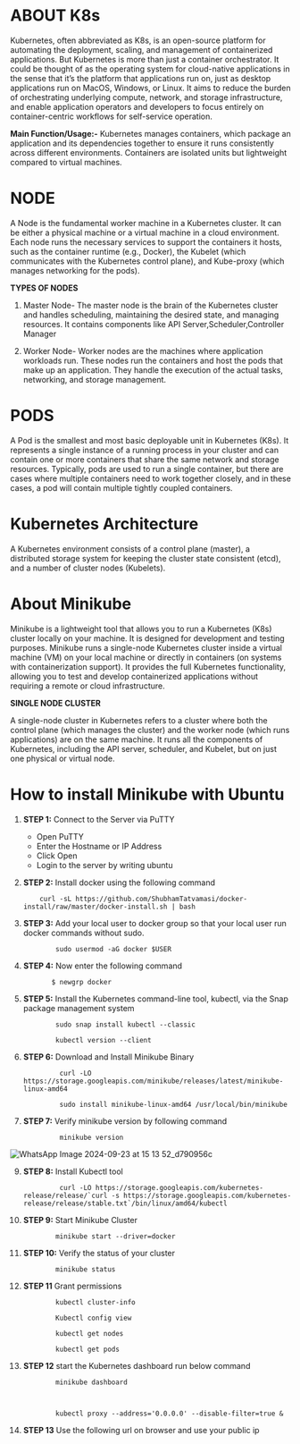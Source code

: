 # ABOUT K8s
Kubernetes, often abbreviated as K8s, is an open-source platform for automating the deployment, scaling, and management of containerized applications. But Kubernetes is more than just a container orchestrator. It could be thought of as the operating system for cloud-native applications in the sense that it’s the platform that applications run on, just as desktop applications run on MacOS, Windows, or Linux. It aims to reduce the burden of orchestrating underlying compute, network, and storage infrastructure, and enable application operators and developers to focus entirely on container-centric workflows for self-service operation.

**Main Function/Usage:-** Kubernetes manages containers, which package an application and its dependencies together to ensure it runs consistently across different environments. Containers are isolated units but lightweight compared to virtual machines.

# NODE 
A Node is the fundamental worker machine in a Kubernetes cluster. It can be either a physical machine or a virtual machine in a cloud environment. Each node runs the necessary services to support the containers it hosts, such as the container runtime (e.g., Docker), the Kubelet (which communicates with the Kubernetes control plane), and Kube-proxy (which manages networking for the pods).

**TYPES OF NODES**

1. Master Node- The master node is the brain of the Kubernetes cluster and handles scheduling, maintaining the desired state, and managing resources. It contains components like API Server,Scheduler,Controller Manager

2. Worker  Node- Worker nodes are the machines where application workloads run. These nodes run the containers and host the pods that make up an application. They handle the execution of the actual tasks, networking, and storage management.

# PODS
A Pod is the smallest and most basic deployable unit in Kubernetes (K8s). It represents a single instance of a running process in your cluster and can contain one or more containers that share the same network and storage resources. Typically, pods are used to run a single container, but there are cases where multiple containers need to work together closely, and in these cases, a pod will contain multiple tightly coupled containers.


# Kubernetes Architecture 
A Kubernetes environment consists of a control plane (master), a distributed storage system for keeping the cluster state consistent (etcd), and a number of cluster nodes (Kubelets). 



# About Minikube 
Minikube is a lightweight tool that allows you to run a Kubernetes (K8s) cluster locally on your machine. It is designed for development and testing purposes. Minikube runs a single-node Kubernetes cluster inside a virtual machine (VM) on your local machine or directly in containers (on systems with containerization support). It provides the full Kubernetes functionality, allowing you to test and develop containerized applications without requiring a remote or cloud infrastructure.


**SINGLE NODE CLUSTER**

A single-node cluster in Kubernetes refers to a cluster where both the control plane (which manages the cluster) and the worker node (which runs applications) are on the same machine. It runs all the components of Kubernetes, including the API server, scheduler, and Kubelet, but on just one physical or virtual node.

# How to install Minikube with Ubuntu
1. **STEP 1:** Connect to the Server via PuTTY
   * Open PuTTY
   * Enter the Hostname or IP Address
   * Click Open
   * Login to the server by writing ubuntu

2. **STEP 2:** Install docker using the following command

           curl -sL https://github.com/ShubhamTatvamasi/docker-install/raw/master/docker-install.sh | bash



4. **STEP 3:**  Add your local user to docker group so that your local user run docker commands without sudo.

               sudo usermod -aG docker $USER

5. **STEP 4:** Now enter the following command

              $ newgrp docker

6. **STEP 5:** Install the Kubernetes command-line tool, kubectl, via the Snap package management system

               sudo snap install kubectl --classic

               kubectl version --client

7. **STEP 6:** Download and Install Minikube Binary

                curl -LO https://storage.googleapis.com/minikube/releases/latest/minikube-linux-amd64

                sudo install minikube-linux-amd64 /usr/local/bin/minikube

8. **STEP 7:** Verify minikube version by following command

                minikube version

![WhatsApp Image 2024-09-23 at 15 13 52_d790956c](https://github.com/user-attachments/assets/5da6aaac-b513-44c0-b895-9fffe50c0fb8)

9. **STEP 8:** Install Kubectl tool

                curl -LO https://storage.googleapis.com/kubernetes-release/release/`curl -s https://storage.googleapis.com/kubernetes-release/release/stable.txt`/bin/linux/amd64/kubectl

10. **STEP 9:** Start Minikube Cluster

                minikube start --driver=docker

11. **STEP 10:** Verify the status of your cluster

                minikube status

12. **STEP 11** Grant permissions

                kubectl cluster-info

                Kubectl config view

                kubectl get nodes

                kubectl get pods

13. **STEP 12** start the Kubernetes dashboard run below command

                minikube dashboard



                kubectl proxy --address='0.0.0.0' --disable-filter=true &

15. **STEP 13** Use the following url on browser and use your public ip 
